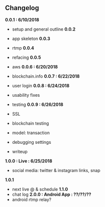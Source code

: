 ## Changelog

**0.0.1 : 6/10/2018**
 - setup and general outline
**0.0.2**
 - app skeleton
**0.0.3**
 - rtmp
**0.0.4**
 - refacing
**0.0.5**
 - aws
**0.0.6 : 6/20/2018**
 - blockchain.info
**0.0.7 : 6/22/2018**
 - user login
**0.0.8 : 6/24/2018**
 - usability fixes
 - testing
**0.0.9 : 6/26/2018**
 - SSL
 - blockchain testing
 - model: transaction

 - debugging settings
 - writeup

**1.0.0 : Live : 6/25/2018**
 - social media: twitter & instagram links, snap

**1.0.1**
 - next live @ & schedule
**1.1.0**
 - chat log
**2.0.0 : Android App : ??/??/??**
 - android rtmp relay?